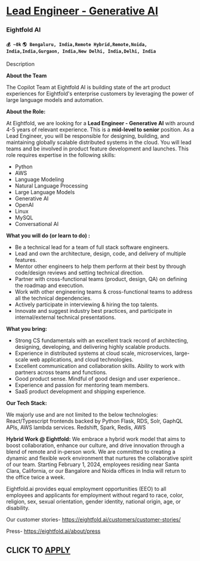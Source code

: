 # [Lead Engineer - Generative AI](https://www.remotewlb.com/apply/lead-engineer-generative-ai-72701)  
### Eightfold AI  
#### `💰 ~0k` `🌎 Bengaluru, India,Remote Hybrid,Remote,Noida, India,India,Gurgaon, India,New Delhi, India,Delhi, India`  

Description

**About the Team**

The Copilot Team at Eightfold AI is building state of the art product experiences for Eightfold's enterprise customers by leveraging the power of large language models and automation.

  

 **About the Role:**

At Eightfold, we are looking for a **Lead Engineer - Generative AI** with around 4-5 years of relevant experience. This is a **mid-level to senior** position. As a Lead Engineer, you will be responsible for designing, building, and maintaining globally scalable distributed systems in the cloud. You will lead teams and be involved in product feature development and launches. This role requires expertise in the following skills:

  * Python
  * AWS
  * Language Modeling
  * Natural Language Processing
  * Large Language Models
  * Generative AI
  * OpenAI
  * Linux
  * MySQL
  * Conversational AI

  

 **What you will do (or learn to do) :**

  * Be a technical lead for a team of full stack software engineers.
  * Lead and own the architecture, design, code, and delivery of multiple features.
  * Mentor other engineers to help them perform at their best by through code/design reviews and setting technical direction.
  * Partner with cross-functional teams (product, design, QA) on defining the roadmap and execution.
  * Work with other engineering teams & cross-functional teams to address all the technical dependencies.
  * Actively participate in interviewing & hiring the top talents.
  * Innovate and suggest industry best practices, and participate in internal/external technical presentations.

  

 **What you bring:**

  * Strong CS fundamentals with an excellent track record of architecting, designing, developing, and delivering highly scalable products.
  * Experience in distributed systems at cloud scale, microservices, large-scale web applications, and cloud technologies.
  * Excellent communication and collaboration skills. Ability to work with partners across teams and functions.
  * Good product sense. Mindful of good design and user experience..
  * Experience and passion for mentoring team members.
  * SaaS product development and shipping experience.

  

 **Our Tech Stack:**

We majorly use and are not limited to the below technologies: React/Typescript frontends backed by Python Flask, RDS, Solr, GaphQL APIs, AWS lambda services. Redshift, Spark, Redis, AWS

  

 **Hybrid Work @ Eightfold:** We embrace a hybrid work model that aims to boost collaboration, enhance our culture, and drive innovation through a blend of remote and in-person work. We are committed to creating a dynamic and flexible work environment that nurtures the collaborative spirit of our team. Starting February 1, 2024, employees residing near Santa Clara, California, or our Bangalore and Noida offices in India will return to the office twice a week.

  

Eightfold.ai provides equal employment opportunities (EEO) to all employees and applicants for employment without regard to race, color, religion, sex, sexual orientation, gender identity, national origin, age, or disability.

  

Our customer stories- https://eightfold.ai/customers/customer-stories/

Press- https://eightfold.ai/about/press

  
## CLICK TO [APPLY](https://www.remotewlb.com/apply/lead-engineer-generative-ai-72701)

